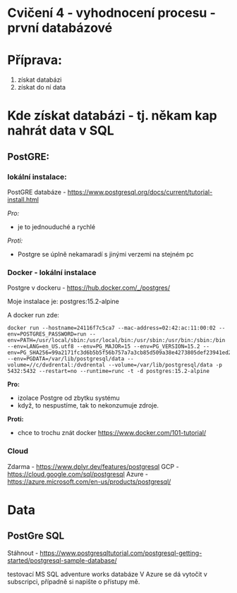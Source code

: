 # Cvičení 4 - vyhodnocení procesu - první databázové 

# Příprava:

1. získat databázi
2. získat do ní data



# Kde získat databázi - tj. někam kap nahrát data v SQL

## PostGRE:

### **lokální instalace:**

PostGRE databáze - https://www.postgresql.org/docs/current/tutorial-install.html

*Pro:*

- je to jednouduché a rychlé

*Proti:*

- Postgre se úplně nekamaradí s jinými verzemi na stejném pc


### **Docker - lokální instalace**

Postgre v dockeru - https://hub.docker.com/_/postgres/

Moje instalace je: postgres:15.2-alpine

A docker run zde: 
```
docker run --hostname=24116f7c5ca7 --mac-address=02:42:ac:11:00:02 --env=POSTGRES_PASSWORD=run --env=PATH=/usr/local/sbin:/usr/local/bin:/usr/sbin:/usr/bin:/sbin:/bin --env=LANG=en_US.utf8 --env=PG_MAJOR=15 --env=PG_VERSION=15.2 --env=PG_SHA256=99a2171fc3d6b5b5f56b757a7a3cb85d509a38e4273805def23941ed2b8468c7 --env=PGDATA=/var/lib/postgresql/data --volume=//c/dvdrental:/dvdrental --volume=/var/lib/postgresql/data -p 5432:5432 --restart=no --runtime=runc -t -d postgres:15.2-alpine
```

**Pro:**

- izolace Postgre od zbytku systému
- když, to nespustíme, tak to nekonzumuje zdroje.

**Proti:**

- chce to trochu znát docker https://www.docker.com/101-tutorial/ 

### **Cloud**

Zdarma - https://www.dplyr.dev/features/postgresql 
GCP - https://cloud.google.com/sql/postgresql
Azure - https://azure.microsoft.com/en-us/products/postgresql/


# Data

## PostGre SQL
Stáhnout - https://www.postgresqltutorial.com/postgresql-getting-started/postgresql-sample-database/



testovací MS SQL adventure works databáze
V Azure se dá vytočit v subscripci, případně si napište o přístupy mě.

